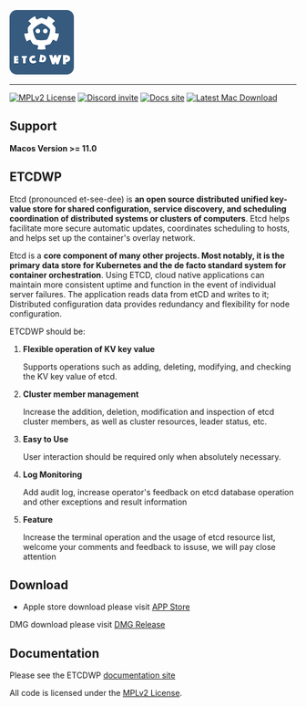 ![ETCDWP](icon.png "ETCDWP")

---
[![MPLv2 License][6]][7]
[![Discord invite][8]][9]
[![Docs site][5]][3]
[![Latest Mac Download][10]][2]


## Support

**Macos Version >= 11.0**

## ETCDWP

Etcd (pronounced et-see-dee) is **an open source distributed unified key-value store for shared configuration, service discovery, and scheduling coordination of distributed systems or clusters of computers**. Etcd helps facilitate more secure automatic updates, coordinates scheduling to hosts, and helps set up the container's overlay network.

Etcd is a **core component of many other projects. Most notably, it is the primary data store for Kubernetes and the de facto standard system for container orchestration**. Using ETCD, cloud native applications can maintain more consistent uptime and function in the event of individual server failures. The application reads data from etCD and writes to it; Distributed configuration data provides redundancy and flexibility for node configuration.


ETCDWP should be:

1. **Flexible operation of KV key value**
    
    Supports operations such as adding, deleting, modifying, and checking the KV key value of etcd.

2. **Cluster member management**

    Increase the addition, deletion, modification and inspection of etcd cluster members, as well as cluster resources, leader status, etc.

3. **Easy to Use**

    User interaction should be required only when absolutely necessary.

4. **Log Monitoring**

    Add audit log, increase operator's feedback on etcd database operation and other exceptions and result information

5. **Feature**

    Increase the terminal operation and the usage of etcd resource list, welcome your comments and feedback to issuse, we will pay close attention


## Download

- Apple store download please visit [APP Store][1]


DMG download please visit [DMG Release][2]


## Documentation

Please see the ETCDWP [documentation site][3]

All code is licensed under the [MPLv2 License][4].

[1]: https://apps.apple.com/cn/app/etcdwp/id1617626187?mt=12
[2]: https://github.com/workpieces/etcdWpSite/releases
[3]: https://github.com/workpieces/etcdWpSite/wiki
[4]: https://github.com/workpieces/etcdWpSite/blob/main/LICENSE
[5]: https://img.shields.io/badge/Docs-Learn%20more-ffc7c7
[6]: https://img.shields.io/badge/license-MPLv2-blue.svg?style=flat-square
[7]: https://www.mozilla.org/MPL/2.0/
[8]: https://img.shields.io/badge/Discord-Come%20and%20chill-blue
[9]: https://github.com/workpieces/etcdWpSite/issues
[10]: https://img.shields.io/teamcity/https/build.syncthing.net/s/Syncthing_BuildMac.svg?style=flat-square&label=mac+build

